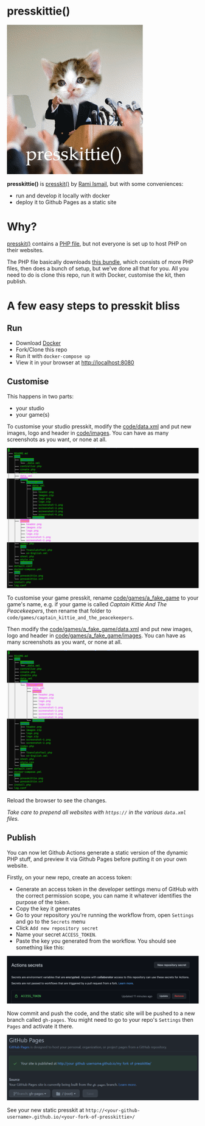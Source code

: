 # presskittie()

![presskittie()](docs/presskittie.png)

**presskittie()** is [presskit()](https://dopresskit.com/) by [Rami Ismail](https://twitter.com/tha_rami), but with some conveniences:

- run and develop it locally with docker
- deploy it to Github Pages as a static site

# Why?

[presskit()](https://dopresskit.com/) contains a [PHP file](install.php), but not everyone is set up to host PHP on their websites.

 The PHP file basically downloads [this bundle](https://vlambeer.com/kit/presskit/archive.zip), which consists of more PHP files, then does a bunch of setup, but we've done all that for you. All you need to do is clone this repo, run it with Docker, customise the kit, then publish.

# A few easy steps to presskit bliss

## Run

- Download [Docker](https://www.docker.com/products/personal)
- Fork/Clone this repo
- Run it with `docker-compose up`
- View it in your browser at [http://localhost:8080](http://localhost:8080)

## Customise

This happens in two parts: 
- your studio
- your game(s)

To customise your studio presskit, modify the [code/data.xml](code/data.xml) and put new images, logo and header in [code/images](code/images). You can have as many screenshots as you want, or none at all.

![Customise your studio](docs/studio.png)

To customise your game presskit, rename [code/games/a_fake_game](code/games/a_fake_game) to your game's name, e.g. if your game is called *Captain Kittie And The Peacekeepers*, then rename that folder to `code/games/captain_kittie_and_the_peacekeepers`.

Then modify the [code/games/a_fake_game/data.xml](code/games/a_fake_game/data.xml) and put new images, logo and header in [code/games/a_fake_game/images](code/games/a_fake_game/images). You can have as many screenshots as you want, or none at all.

![Customise your game](docs/game.png)

Reload the browser to see the changes.

*Take care to prepend all websites with `https://` in the various `data.xml` files.*

## Publish

You can now let Github Actions generate a static version of the dynamic PHP stuff, and preview it via Github Pages before putting it on your own website.

Firstly, on your new repo, create an access token:


- Generate an access token in the developer settings menu of GitHub with the correct permission scope, you can name it whatever identifies the purpose of the token.
- Copy the key it generates
- Go to your repository you're running the workflow from, open `Settings` and go to the `Secrets` menu
- Click `Add new repository secret`
- Name your secret `ACCESS_TOKEN`.
- Paste the key you generated from the workflow. You should see something like this:

![access token](docs/access_token.png)

Now commit and push the code, and the static site will be pushed to a new branch called `gh-pages`. You might need to go to your repo's `Settings` then `Pages` and activate it there.

![pages](docs/pages.png)

See your new static presskit at `http://<your-github-username>.github.io/<your-fork-of-presskittie>/`
